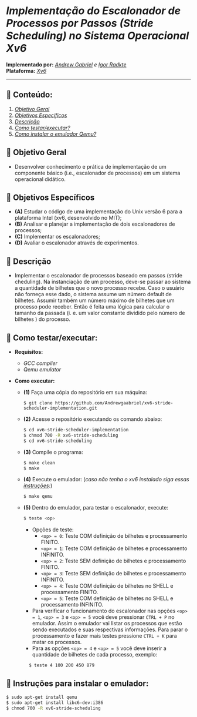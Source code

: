 # ***Implementação do Escalonador de Processos por Passos (Stride Scheduling) no Sistema Operacional Xv6***

**Implementado por:** *[Andrew Gabriel](https://github.com/Andrewgaabriel) e [Igor Radkte](https://github.com/IgorRadtke)*   
**Plataforma:** *[Xv6](http://pdos.csail.mit.edu/6.828/2012/xv6.html)*

---

## :book: **Conteúdo:**

1. *[Objetivo Geral](#obj-geral)*
2. *[Objetivos Específicos](#obj-espc)*
3. *[Descrição](#descrição)*
4. *[Como testar/executar?](#how-test)*
5. *[Como instalar o emulador Qemu?](#instalarxv6)*


<div id='obj-geral'>

## :bow_and_arrow: **Objetivo Geral**

- Desenvolver conhecimento e prática de implementação de um componente básico (i.e., escalonador de processos) em um sistema operacional didático.

<div id="obj-espc">

## :dart: **Objetivos Específicos**

- **(A)** Estudar o código de uma implementação do Unix versão 6 para a plataforma Intel
(xv6, desenvolvido no MIT);
- **(B)** Analisar e planejar a implementação de dois escalonadores de processos;
- **(C)** Implementar os escalonadores;
- **(D)** Avaliar o escalonador através de experimentos.

<div id='descrição'>

## :newspaper: **Descrição**

- Implementar o escalonador de processos baseado em passos (stride cheduling). Na instanciação de um processo, deve-se passar ao sistema a quantidade de bilhetes que o novo processo recebe. Caso o usuário não forneça esse dado, o sistema assume um número
default de bilhetes. Assumir também um número máximo de bilhetes que um processo pode receber. Então é feita uma lógica para calcular o tamanho da passada (i. e. um valor constante dividido pelo número de bilhetes ) do processo.

<div id='how-test'/>

## :wrench: **Como testar/executar:**

- **Requisitos:**
  - *GCC compiler*
  - *Qemu emulator*


- **Como executar:**
  - **(1)** Faça uma cópia do repositório em sua máquina:

    ```
    $ git clone https://github.com/Andrewgaabriel/xv6-stride-scheduler-implementation.git
    ```

  - **(2)** Acesse o repositório executando os comando abaixo:
    ```bash
    $ cd xv6-stride-scheduler-implementation
    $ chmod 700 -R xv6-stride-scheduling
    $ cd xv6-stride-scheduling
    ```
  - **(3)** Compile o programa:
    ```bash
    $ make clean
    $ make
    ```
  - **(4)** Execute o emulador: (*caso não tenha o xv6 instalado siga essas [instruções](#instalarxv6):*)
    ```bash
    $ make qemu
    ```
  - **(5)** Dentro do emulador, para testar o escalonador, execute:
    ```bash
    $ teste <op>
    ```
    - Opções de teste:
      - `<op> = 0`: Teste COM definição de bilhetes e processamento FINITO.
      - `<op> = 1`: Teste COM definição de bilhetes e processamento INFINITO.
      - `<op> = 2`: Teste SEM definição de bilhetes e processamento FINITO.
      - `<op> = 3`: Teste SEM definição de bilhetes e processamento INFINITO.
      - `<op> = 4`: Teste COM definição de bilhetes no SHELL e processamento FINITO.
      - `<op> = 5`: Teste COM definição de bilhetes no SHELL e processamento INFINITO.
    - Para verificar o funcionamento do escalonador nas opções `<op> = 1`, `<op> = 3` e `<op> = 5` você deve pressionar `CTRL + P` no emulador. Assim o emulador vai listar os processos que estão sendo executados e suas respectivas informações. Para parar o processamento e fazer mais testes pressione `CTRL + K` para matar os processos.
    - Para as opções `<op> = 4` e `<op> = 5` você deve inserir a quantidade de bilhetes de cada processo, exemplo:
    ```bash
      $ teste 4 100 200 450 879
    ```

<div id="instalarxv6">

## :key: **Instruções para instalar o emulador:**

  ```bash
  $ sudo apt-get install qemu
  $ sudo apt-get install libc6-dev:i386
  $ chmod 700 -R xv6-stride-scheduling
